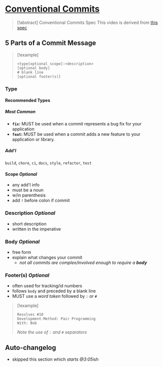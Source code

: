 # [Conventional Commits](https://www.youtube.com/watch?v=OJqUWvmf4gg)

>[!abstract] Conventional Commits Spec
> This video is derived from [this spec](https://www.conventionalcommits.org/en/v1.0.0/#summary)

## 5 Parts of a Commit Message
>[!example]
> ```
> <type[optional scope]:<description>
> [optional body]
> # blank line
> [optional footer(s)]
> ```

### Type
#### Recommended Types
##### Most Common
- **`fix`:** MUST be used when a commit represents a bug fix for your application
- **`feat`:** MUST be used when a commit adds a new feature to your application or library.

##### Add'l
`build`, `chore`, `ci`, `docs`, `style`, `refactor`, `test`

#### Scope *Optional*
- any add'l info
- must be a noun
- w/in parenthesis
- add `!` before colon if commit

### Description *Optional*
- short description
- written in the imperative

### Body *Optional*
- free form
- explain what changes your commit
  - *not all commits are complex/involved enough to require a **body***

### Footer(s) *Optional*
- often used for tracking/id numbers
- follows `body` and preceded by a blank line
- MUST use a *word token* followed by `:` or `#`

>[!example]
> ```
> Resolves #10
> Development-Method: Pair Programming
> With: Bob
> ```
> *Note the use of `:` and `#` separators*

## Auto-changelog
- skipped this section which *starts @3:05*ish
